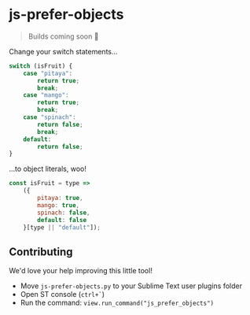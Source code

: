 # js-prefer-objects

> Builds coming soon 🤗

Change your switch statements...

```js
switch (isFruit) {
    case "pitaya":
        return true;
        break;
    case "mango":
        return true;
        break;
    case "spinach":
        return false;
        break;
    default:
        return false;
}
```

...to object literals, woo!

```js
const isFruit = type =>
    ({
        pitaya: true,
        mango: true,
        spinach: false,
        default: false
    }[type || "default"]);
```

## Contributing

We'd love your help improving this little tool!

* Move `js-prefer-objects.py` to your Sublime Text user plugins folder
* Open ST console (`` ctrl+` ``)
* Run the command: `view.run_command("js_prefer_objects")`
